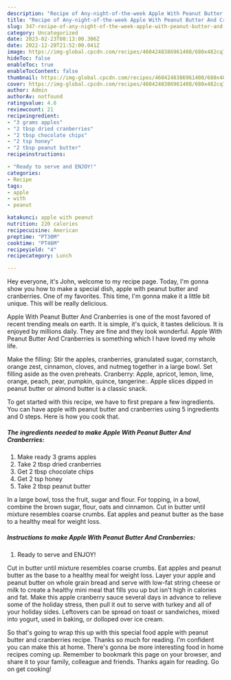 ```yaml
---
description: "Recipe of Any-night-of-the-week Apple With Peanut Butter And Cranberries"
title: "Recipe of Any-night-of-the-week Apple With Peanut Butter And Cranberries"
slug: 347-recipe-of-any-night-of-the-week-apple-with-peanut-butter-and-cranberries
category: Uncategorized
date: 2023-02-23T08:13:00.306Z
date: 2022-12-28T21:52:00.041Z
image: https://img-global.cpcdn.com/recipes/4604248386961408/680x482cq70/apple-with-peanut-butter-and-cranberries-recipe-main-photo.jpg
hideToc: false
enableToc: true
enableTocContent: false
thumbnail: https://img-global.cpcdn.com/recipes/4604248386961408/680x482cq70/apple-with-peanut-butter-and-cranberries-recipe-main-photo.jpg
cover: https://img-global.cpcdn.com/recipes/4604248386961408/680x482cq70/apple-with-peanut-butter-and-cranberries-recipe-main-photo.jpg
author: Admin
authorAv: notfound
ratingvalue: 4.6
reviewcount: 21
recipeingredient:
- "3 grams apples"
- "2 tbsp dried cranberries"
- "2 tbsp chocolate chips"
- "2 tsp honey"
- "2 tbsp peanut butter"
recipeinstructions:

- "Ready to serve and ENJOY!"
categories:
- Recipe
tags:
- apple
- with
- peanut

katakunci: apple with peanut 
nutrition: 220 calories
recipecuisine: American
preptime: "PT30M"
cooktime: "PT46M"
recipeyield: "4"
recipecategory: Lunch

---
```



Hey everyone, it's John, welcome to my recipe page. Today, I'm gonna show you how to make a special dish, apple with peanut butter and cranberries. One of my favorites. This time, I'm gonna make it a little bit unique. This will be really delicious.

Apple With Peanut Butter And Cranberries is one of the most favored of recent trending meals on earth. It is simple, it's quick, it tastes delicious. It is enjoyed by millions daily. They are fine and they look wonderful. Apple With Peanut Butter And Cranberries is something which I have loved my whole life.

Make the filling: Stir the apples, cranberries, granulated sugar, cornstarch, orange zest, cinnamon, cloves, and nutmeg together in a large bowl. Set filling aside as the oven preheats. Cranberry: Apple, apricot, lemon, lime, orange, peach, pear, pumpkin, quince, tangerine:. Apple slices dipped in peanut butter or almond butter is a classic snack.


To get started with this recipe, we have to first prepare a few ingredients. You can have apple with peanut butter and cranberries using 5 ingredients and 0 steps. Here is how you cook that.

<!--inarticleads1-->

##### The ingredients needed to make Apple With Peanut Butter And Cranberries:

1. Make ready 3 grams apples
1. Take 2 tbsp dried cranberries
1. Get 2 tbsp chocolate chips
1. Get 2 tsp honey
1. Take 2 tbsp peanut butter


In a large bowl, toss the fruit, sugar and flour. For topping, in a bowl, combine the brown sugar, flour, oats and cinnamon. Cut in butter until mixture resembles coarse crumbs. Eat apples and peanut butter as the base to a healthy meal for weight loss. 

<!--inarticleads2-->

##### Instructions to make Apple With Peanut Butter And Cranberries:


1. Ready to serve and ENJOY!

Cut in butter until mixture resembles coarse crumbs. Eat apples and peanut butter as the base to a healthy meal for weight loss. Layer your apple and peanut butter on whole grain bread and serve with low-fat string cheese or milk to create a healthy mini meal that fills you up but isn&#39;t high in calories and fat. Make this apple cranberry sauce several days in advance to relieve some of the holiday stress, then pull it out to serve with turkey and all of your holiday sides. Leftovers can be spread on toast or sandwiches, mixed into yogurt, used in baking, or dolloped over ice cream. 

So that's going to wrap this up with this special food apple with peanut butter and cranberries recipe. Thanks so much for reading. I'm confident you can make this at home. There's gonna be more interesting food in home recipes coming up. Remember to bookmark this page on your browser, and share it to your family, colleague and friends. Thanks again for reading. Go on get cooking!
